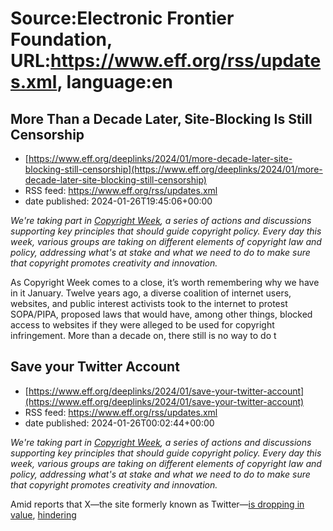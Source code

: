 # Source:Electronic Frontier Foundation, URL:https://www.eff.org/rss/updates.xml, language:en

## More Than a Decade Later, Site-Blocking Is Still Censorship
 - [https://www.eff.org/deeplinks/2024/01/more-decade-later-site-blocking-still-censorship](https://www.eff.org/deeplinks/2024/01/more-decade-later-site-blocking-still-censorship)
 - RSS feed: https://www.eff.org/rss/updates.xml
 - date published: 2024-01-26T19:45:06+00:00

<div class="field field--name-body field--type-text-with-summary field--label-hidden"><div class="field__items"><div class="field__item even"><p><em>We're taking part in </em><a href="https://www.eff.org/copyrightweek"><em>Copyright Week</em></a><em>, a series of actions and discussions supporting key principles that should guide copyright policy. Every day this week, various groups are taking on different elements of copyright law and policy, addressing what's at stake and what we need to do to make sure that copyright promotes creativity and innovation.</em></p>
<p>As Copyright Week comes to a close, it’s worth remembering why we have in it January. Twelve years ago, a diverse coalition of internet users, websites, and public interest activists took to the internet to protest SOPA/PIPA, proposed laws that would have, among other things, blocked access to websites if they were alleged to be used for copyright infringement. More than a decade on, there still is no way to do t

## Save your Twitter Account
 - [https://www.eff.org/deeplinks/2024/01/save-your-twitter-account](https://www.eff.org/deeplinks/2024/01/save-your-twitter-account)
 - RSS feed: https://www.eff.org/rss/updates.xml
 - date published: 2024-01-26T00:02:44+00:00

<div class="field field--name-body field--type-text-with-summary field--label-hidden"><div class="field__items"><div class="field__item even"><p><em>We're taking part in </em><a href="https://www.eff.org/copyrightweek"><em>Copyright Week</em></a><em>, a series of actions and discussions supporting key principles that should guide copyright policy. Every day this week, various groups are taking on different elements of copyright law and policy, addressing what's at stake and what we need to do to make sure that copyright promotes creativity and innovation.</em></p>
<p><span>Amid reports that X—the site formerly known as Twitter—</span><a href="https://www.theguardian.com/technology/2024/jan/02/x-twitter-stock-falls-elon-musk"><span>is dropping in value</span></a><span>, </span><a href="https://mashable.com/article/twitter-x-new-clickbait-ad-format"><span>hindering</span></a> <a href="https://mashable.com/article/twitter-new-dm-option-verified-only-promotes-twitter-blue-change-


